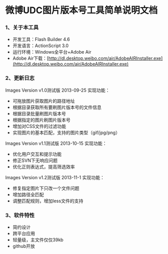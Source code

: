 微博UDC图片版本号工具简单说明文档
====================
	
### 1、关于本工具
* 开发工具：Flash Builder 4.6
* 开发语言：ActionScript 3.0
* 运行环境：Windows全平台+Adobe Air
* Adobe Air下载：[http://dl.desktop.weibo.com/air/AdobeAIRInstaller.exe](http://dl.desktop.weibo.com/air/AdobeAIRInstaller.exe)


### 2、更新日志
Images Version v1.0测试版 2013-09-25
实现功能：
* 可拖放图片获取图片的路径地址
* 根据目录获取所有要刷图片版本号的文件信息
* 根据目录批量刷图片版本号
* 根据指定的图片刷图片版本号
* 增加对CSS文件的过滤功能
* 实现图片的基本匹配，支持的图片类型（gif/jpg/png）
        
Images Version v1.1测试版 2013-10-15
实现功能：
* 优化用户交互和提示功能
* 修正SVN下无响应问题
* 优化正则表达式，提高筛选效率

Images Version v1.2测试版 2013-11-1
实现功能：
* 修复指定图片下只改一个文件问题
* 增加路径全匹配
* 调整匹配规则，增加less文件的支持

### 3、软件特性
* 简约设计 
* 跨平台应用
* 轻量级，主文件仅仅39kb
* github开放
